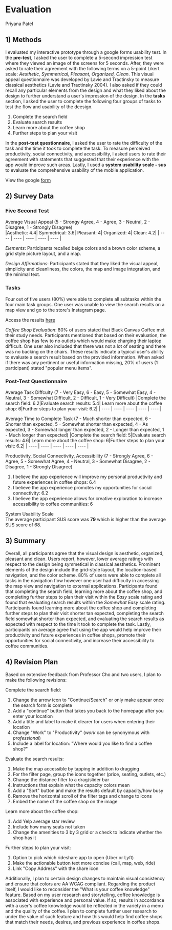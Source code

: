 # Evaluation
Priyana Patel 

## 1) Methods 
I evaluated my interactive prototype through a google forms usability test. In the **pre-test**, I asked the user to complete a 5-second impression test where they viewed an image of the screens for 5 seconds. After, they were asked to rate their agreement with the following terms on a 5-point Likert scale: *Aesthetic, Symmetrical, Pleasant, Organized, Clean*. This visual appeal questionnaire was developed by Lavie and Tractinsky to measure classical aesthetics (Lavie and Tractinsky 2004). I also asked if they could recall any particular elements from the design and what they liked about the design to further understand a user's impression of the design. In the **tasks** section, I asked the user to complete the following four groups of tasks to test the flow and usability of the deesign. 

1. Complete the search field 
2. Evaluate search results
3. Learn more about the coffee shop
4. Further steps to plan your visit 

In the **post-test questionnaire**, I asked the user to rate the difficulty of the task and the time it took to complete the task. To measure perceived productivity, social connectivity, and accessibility, I asked users to rate their agreement with statements that suggested that their experience with the app would improve such areas. Lastly, I used a **system usability scale - sus** to evaluate the comprehensive usability of the mobile application. 

View the google [form](https://forms.gle/tFAbvmP1CSYsTwoE8)

## 2) Survey Data

### Five Second Test
Average Visual Appeal 
(5 - Strongy Agree, 4 - Agree, 3 - Neutral, 2 - Disagree, 1 - Strongly Disagree) </br>
|Aesthetic: 4.4| Symmetrical: 3.6| Pleasant: 4| Organized: 4| Clean: 4.2|
| ---- | ---- | ---- | ---- | ---- |

*Elements*: Participants recalled beige colors and a brown color scheme, a grid style picture layout, and a map. 

*Design Affirmations*: Participants stated that they liked the visual appeal, simplicity and cleanliness, the colors, the map and image integration, and the minimal text. 

### Tasks
Four out of five users (80%) were able to complete all subtasks within the four main task groups. One user was unable to view the search results on a map view and go to the store's Instagram page. 

Access the results [here](https://docs.google.com/spreadsheets/d/1lw1I78gX2RC57WNu8YactE6mWg69BwYNJ2XcIjUiP74/edit?usp=sharing)

*Coffee Shop Evaluation*: 80% of users stated that Black Canvas Coffee met their study needs. Participants mentioned that based on their evaluation, the coffee shop has few to no outlets which would make charging their laptop difficult. One user also included that there was not a lot of seating and there was no backing on the chairs. These results indicate a typical user's ability to evaluate a search result based on the provided information. When asked if there was any pertinent or useful information missing, 20% of users (1 participant) stated "popular menu items".  

### Post-Test Questionnaire
Average Task Diffculty 
(7 - Very Easy, 6 - Easy, 5 - Somewhat Easy, 4 - Neutral, 3 - Somewhat Difficult, 2 - Difficult, 1 - Very Difficult)
|Complete the search field: 6.2|Evaluate search results: 5.4| Learn more about the coffee shop: 6|Further steps to plan your visit: 6.2|
| ---- | ---- | ---- | ---- | ---- |

Average Time to Complete Task 
(7 - Much shorter than expected, 6 - Shorter than expected, 5 - Somewhat shorter than expected, 4 - As expected, 3 - Somewhat longer than expected, 2 - Longer than expected, 1 - Much longer than expected)
|Complete the search field: 5|Evaluate search results: 4.6| Learn more about the coffee shop: 6|Further steps to plan your visit: 6.2|
| ---- | ---- | ---- | ---- | ---- |

Productivity, Social Connectivity, Accessibility 
(7 - Strongly Agree, 6 - Agree, 5 - Somewhat Agree, 4 - Neutral, 3 - Somewhat Disagree, 2 - Disagree, 1 - Strongly Disagree) </br>

1. I believe the app experience will improve my personal productivity and future experiences in coffee shops: 6.4
2. I believe the app experience promotes my opportunities for social connectivity: 6.2
3. I believe the app experience allows for creative exploration to increase accessibility to coffee communities: 6

System Usability Scale </br>
The average participant SUS score was **79** which is higher than the average SUS score of 68. 

## 3) Summary 

Overall, all participants agree that the visual design is aesthetic, organized, pleasant and clean. Users report, however, lower average ratings with respect to the design being symmetical in classical aesthetics. Prominent elements of the design include the grid-style layout, the location-based navigation, and the color scheme. 80% of users were able to complete all tasks in the navigation flow however one user had difficulty in accessing the map view and navigation to external applications. Participants found that completing the search field, learning more about the coffee shop, and completing further steps to plan their visit within the *Easy* scale rating and found that evaluating search results within the *Somewhat Easy* scale rating. Participants found learning more about the coffee shop and completing further steps to plan their visit shorter tan expected, completing the search field somewhat shorter than expected, and evaluating the search results as expected with respect to the time it took to complete the task. Lastly, participants on average agree that using the app would help improve their productivity and future experiences in coffee shops, promote their opportunities for social connectivity, and increase their accessibility to coffee communities. 

## 4) Revision Plan 
Based on extensive feedback from Professor Cho and two users, I plan to make the following revisions:

Complete the search field:
1. Change the arrow icon to "Continue/Search" or only make appear once the search form is complete
2. Add a "continue" button that takes you back to the homepage after you enter your location
3. Add a title and label to make it clearer for users when entering their location
4. Change "Work" to "Productivity" (*work* can be synonymous with *professional*)
5. Include a label for location: "Where would you like to find a coffee shop?"

Evaluate the search results:
1. Make the map accessible by tapping in addition to dragging
2. For the filter page, group the icons together (price, seating, outlets, etc.)
3. Change the distance filter to a drag/slider bar
4. Instructions that explain what the capacity colors mean
5. Add a "Sort" button and make the results default by capacity/how busy
6. Remove the horizontal scroll of the filter tags and change to icons
7. Embed the name of the coffee shop on the image

Learn more about the coffee shop:
1. Add Yelp average star review 
2. Include how many seats not taken 
3. Change the amenities to 3 by 3 grid or a check to indicate whether the shop has it 

Further steps to plan your visit:
1. Option to pick which rideshare app to open (Uber or Lyft)
2. Make the actionable button text more concise (call, map, web, ride)
3. Link "Copy Address" with the share icon 

Additionally, I plan to certain design changes to maintain visual consistency and ensure that colors are AA WCAG compliant. Regarding the product itself, I would like to reconsider the "What is your coffee knowledge" feature. Based on my user research and storytelling, coffee knowledge is associated with experience and personal value. If so, results in accordance with a user's coffee knowledge would be reflected in the variety in a menu and the quality of the coffee. I plan to complete further user research to under the value of such feature and how this would help find coffee shops that match their needs, desires, and previous experience in coffee shops. 

